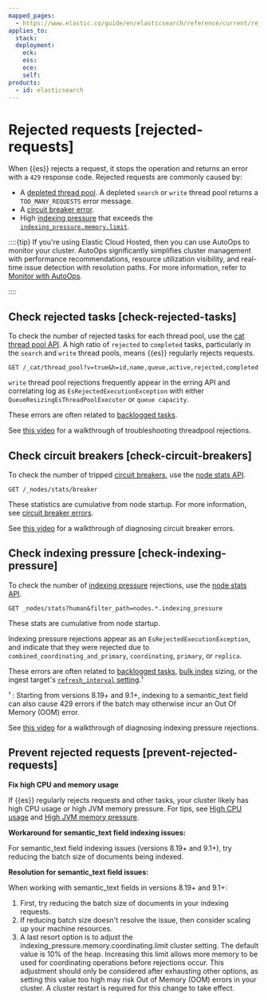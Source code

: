 ```yaml
---
mapped_pages:
  - https://www.elastic.co/guide/en/elasticsearch/reference/current/rejected-requests.html
applies_to:
  stack:
  deployment:
    eck:
    ess:
    ece:
    self:
products:
  - id: elasticsearch
---
```


# Rejected requests [rejected-requests]

When {{es}} rejects a request, it stops the operation and returns an error with a `429` response code. Rejected requests are commonly caused by:

* A [depleted thread pool](high-cpu-usage.md). A depleted `search` or `write` thread pool returns a `TOO_MANY_REQUESTS` error message.
* A [circuit breaker error](circuit-breaker-errors.md).
* High [indexing pressure](elasticsearch://reference/elasticsearch/index-settings/pressure.md) that exceeds the [`indexing_pressure.memory.limit`](elasticsearch://reference/elasticsearch/index-settings/pressure.md#memory-limits).

::::{tip}
If you're using Elastic Cloud Hosted, then you can use AutoOps to monitor your cluster. AutoOps significantly simplifies cluster management with performance recommendations, resource utilization visibility, and real-time issue detection with resolution paths. For more information, refer to [Monitor with AutoOps](/deploy-manage/monitor/autoops.md).

::::



## Check rejected tasks [check-rejected-tasks]

To check the number of rejected tasks for each thread pool, use the [cat thread pool API](https://www.elastic.co/docs/api/doc/elasticsearch/operation/operation-cat-thread-pool). A high ratio of `rejected` to `completed` tasks, particularly in the `search` and `write` thread pools, means {{es}} regularly rejects requests.

```console
GET /_cat/thread_pool?v=true&h=id,name,queue,active,rejected,completed
```

`write` thread pool rejections frequently appear in the erring API and correlating log as `EsRejectedExecutionException` with either `QueueResizingEsThreadPoolExecutor` or `queue capacity`.

These errors are often related to [backlogged tasks](task-queue-backlog.md).

See [this video](https://www.youtube.com/watch?v=auZJRXoAVpI) for a walkthrough of troubleshooting threadpool rejections.


## Check circuit breakers [check-circuit-breakers]

To check the number of tripped [circuit breakers](elasticsearch://reference/elasticsearch/configuration-reference/circuit-breaker-settings.md), use the [node stats API](https://www.elastic.co/docs/api/doc/elasticsearch/operation/operation-nodes-stats).

```console
GET /_nodes/stats/breaker
```

These statistics are cumulative from node startup. For more information, see [circuit breaker errors](elasticsearch://reference/elasticsearch/configuration-reference/circuit-breaker-settings.md).

See [this video](https://www.youtube.com/watch?v=k3wYlRVbMSw) for a walkthrough of diagnosing circuit breaker errors.


## Check indexing pressure [check-indexing-pressure]

To check the number of [indexing pressure](elasticsearch://reference/elasticsearch/index-settings/pressure.md) rejections, use the [node stats API](https://www.elastic.co/docs/api/doc/elasticsearch/operation/operation-nodes-stats).

```console
GET _nodes/stats?human&filter_path=nodes.*.indexing_pressure
```

These stats are cumulative from node startup.

Indexing pressure rejections appear as an `EsRejectedExecutionException`, and indicate that they were rejected due to `combined_coordinating_and_primary`, `coordinating`, `primary`, or `replica`.

These errors are often related to [backlogged tasks](task-queue-backlog.md), [bulk index](https://www.elastic.co/docs/api/doc/elasticsearch/operation/operation-bulk) sizing, or the ingest target's [`refresh_interval` setting](elasticsearch://reference/elasticsearch/index-settings/index-modules.md).¹

¹ : Starting from versions 8.19+ and 9.1+, indexing to a semantic_text field can also cause 429 errors if the batch may otherwise incur an Out Of Memory (OOM) error.

See [this video](https://www.youtube.com/watch?v=QuV8QqSfc0c) for a walkthrough of diagnosing indexing pressure rejections.


## Prevent rejected requests [prevent-rejected-requests]

**Fix high CPU and memory usage**

If {{es}} regularly rejects requests and other tasks, your cluster likely has high CPU usage or high JVM memory pressure. For tips, see [High CPU usage](high-cpu-usage.md) and [High JVM memory pressure](high-jvm-memory-pressure.md).

**Workaround for semantic_text field indexing issues:** 

For semantic_text field indexing issues (versions 8.19+ and 9.1+), try reducing the batch size of documents being indexed.

**Resolution for semantic_text field issues:**

When working with semantic_text fields in versions 8.19+ and 9.1+:

1. First, try reducing the batch size of documents in your indexing requests.
2. If reducing batch size doesn't resolve the issue, then consider scaling up your machine resources.
3. A last resort option is to adjust the indexing_pressure.memory.coordinating.limit cluster setting. The default value is 10% of the heap. Increasing this limit allows more memory to be used for coordinating operations before rejections occur. This adjustment should only be considered after exhausting other options, as setting this value too high may risk Out of Memory (OOM) errors in your cluster. A cluster restart is required for this change to take effect.